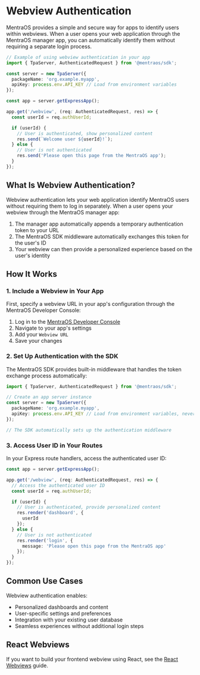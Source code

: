 # Webview Authentication

MentraOS provides a simple and secure way for apps to identify users within webviews. When a user opens your web application through the MentraOS manager app, you can automatically identify them without requiring a separate login process.

```typescript
// Example of using webview authentication in your app
import { TpaServer, AuthenticatedRequest } from '@mentraos/sdk';

const server = new TpaServer({
  packageName: 'org.example.myapp',
  apiKey: process.env.API_KEY // Load from environment variables
});

const app = server.getExpressApp();

app.get('/webview', (req: AuthenticatedRequest, res) => {
  const userId = req.authUserId;

  if (userId) {
    // User is authenticated, show personalized content
    res.send(`Welcome user ${userId}!`);
  } else {
    // User is not authenticated
    res.send('Please open this page from the MentraOS app');
  }
});
```

## What Is Webview Authentication?

Webview authentication lets your web application identify MentraOS users without requiring them to log in separately. When a user opens your webview through the MentraOS manager app:

1. The manager app automatically appends a temporary authentication token to your URL
2. The MentraOS SDK middleware automatically exchanges this token for the user's ID
3. Your webview can then provide a personalized experience based on the user's identity

## How It Works

### 1. Include a Webview in Your App

First, specify a webview URL in your app's configuration through the MentraOS Developer Console:

1. Log in to the [MentraOS Developer Console](https://console.mentra.glass/tpas/)
2. Navigate to your app's settings
3. Add your `Webview URL`
4. Save your changes

### 2. Set Up Authentication with the SDK

The MentraOS SDK provides built-in middleware that handles the token exchange process automatically:

```typescript
import { TpaServer, AuthenticatedRequest } from '@mentraos/sdk';

// Create an app server instance
const server = new TpaServer({
  packageName: 'org.example.myapp',
  apiKey: process.env.API_KEY // Load from environment variables, never check it into source control
});

// The SDK automatically sets up the authentication middleware
```

### 3. Access User ID in Your Routes

In your Express route handlers, access the authenticated user ID:

```typescript
const app = server.getExpressApp();

app.get('/webview', (req: AuthenticatedRequest, res) => {
  // Access the authenticated user ID
  const userId = req.authUserId;

  if (userId) {
    // User is authenticated, provide personalized content
    res.render('dashboard', {
      userId
    });
  } else {
    // User is not authenticated
    res.render('login', {
      message: 'Please open this page from the MentraOS app'
    });
  }
});
```

## Common Use Cases

Webview authentication enables:

- Personalized dashboards and content
- User-specific settings and preferences
- Integration with your existing user database
- Seamless experiences without additional login steps

## React Webviews

If you want to build your frontend webview using React, see the [React Webviews](/react-webviews) guide.


